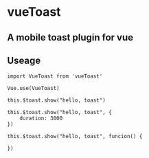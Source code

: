 # vueToast

## A mobile toast plugin for vue

## Useage

```
import VueToast from 'vueToast'

Vue.use(VueToast)

this.$toast.show("hello, toast")

this.$toast.show("hello, toast", {
    duration: 3000
}) 

this.$toast.show("hello, toast", funcion() {

})
```